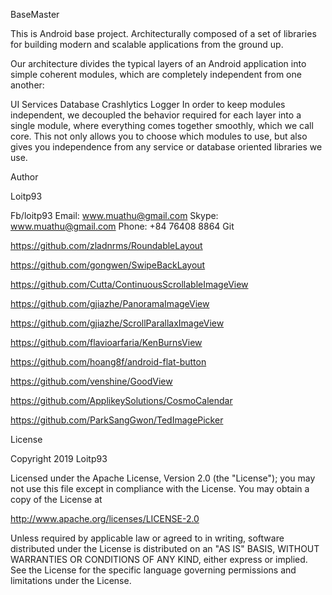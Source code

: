BaseMaster

This is Android base project. Architecturally composed of a set of libraries for building modern and scalable applications from the ground up.

Our architecture divides the typical layers of an Android application into simple coherent modules, which are completely independent from one another:

UI
Services
Database
Crashlytics Logger
In order to keep modules independent, we decoupled the behavior required for each layer into a single module, where everything comes together smoothly, which we call core. This not only allows you to choose which modules to use, but also gives you independence from any service or database oriented libraries we use.

Author

Loitp93

Fb/loitp93
Email: www.muathu@gmail.com
Skype: www.muathu@gmail.com
Phone: +84 76408 8864
Git

https://github.com/zladnrms/RoundableLayout

https://github.com/gongwen/SwipeBackLayout

https://github.com/Cutta/ContinuousScrollableImageView

https://github.com/gjiazhe/PanoramaImageView

https://github.com/gjiazhe/ScrollParallaxImageView

https://github.com/flavioarfaria/KenBurnsView

https://github.com/hoang8f/android-flat-button

https://github.com/venshine/GoodView

https://github.com/ApplikeySolutions/CosmoCalendar

https://github.com/ParkSangGwon/TedImagePicker

License

Copyright 2019 Loitp93

Licensed under the Apache License, Version 2.0 (the "License");
you may not use this file except in compliance with the License.
You may obtain a copy of the License at

http://www.apache.org/licenses/LICENSE-2.0

Unless required by applicable law or agreed to in writing, software
distributed under the License is distributed on an "AS IS" BASIS,
WITHOUT WARRANTIES OR CONDITIONS OF ANY KIND, either express or implied.
See the License for the specific language governing permissions and
limitations under the License.